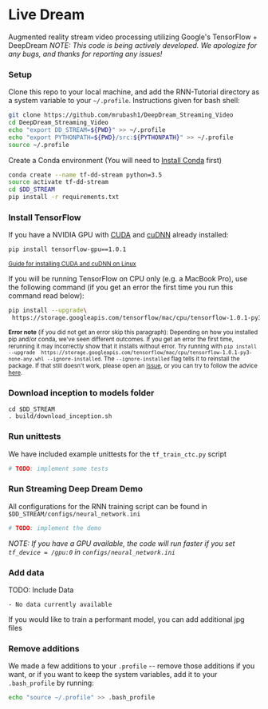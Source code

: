 # Live Dream
Augmented reality stream video processing utilizing Google's TensorFlow + DeepDream
 _NOTE: This code is being actively developed. We apologize for any bugs, and thanks for reporting any issues!_

### Setup
Clone this repo to your local machine, and add the RNN-Tutorial directory as a system variable to your `~/.profile`. Instructions given for bash shell:

```bash
git clone https://github.com/mrubash1/DeepDream_Streaming_Video
cd DeepDream_Streaming_Video
echo "export DD_STREAM=${PWD}" >> ~/.profile
echo "export PYTHONPATH=${PWD}/src:${PYTHONPATH}" >> ~/.profile
source ~/.profile
```

Create a Conda environment (You will need to [Install Conda](https://conda.io/docs/install/quick.html) first)

```bash
conda create --name tf-dd-stream python=3.5
source activate tf-dd-stream
cd $DD_STREAM
pip install -r requirements.txt
```


### Install TensorFlow
If you have a NVIDIA GPU with [CUDA](http://docs.nvidia.com/cuda/cuda-installation-guide-linux/#package-manager-installation) and [cuDNN](https://developer.nvidia.com/rdp/cudnn-download) already installed:

```bash
pip install tensorflow-gpu==1.0.1
```
<sub>[Guide for installing CUDA and cuDNN on Linux](https://www.tensorflow.org/versions/r0.11/get_started/os_setup#optional-linux-enable-gpu-support)<sub>

If you will be running TensorFlow on CPU only (e.g. a MacBook Pro), use the following command (if you get an error the first time you run this command read below):
```bash
pip install --upgrade\
 https://storage.googleapis.com/tensorflow/mac/cpu/tensorflow-1.0.1-py3-none-any.whl
```
<sub>**Error note** (if you did not get an error skip this paragraph): Depending on how you installed pip and/or conda, we've seen different outcomes. If you get an error the first time, rerunning it may incorrectly show that it installs without error. Try running with `pip install --upgrade  https://storage.googleapis.com/tensorflow/mac/cpu/tensorflow-1.0.1-py3-none-any.whl --ignore-installed`. The `--ignore-installed` flag tells it to reinstall the package. If that still doesn't work, please open an [issue](https://github.com/silicon-valley-data-science/RNN-Tutorial/issues), or you can try to follow the advice [here](https://www.tensorflow.org/install/install_mac).</sub>


### Download inception to models folder
```
cd $DD_STREAM
. build/download_inception.sh
```

### Run unittests
We have included example unittests for the `tf_train_ctc.py` script

```bash
# TODO: implement some tests
```


### Run Streaming Deep Dream Demo
All configurations for the RNN training script can be found in `$DD_STREAM/configs/neural_network.ini`

```bash
# TODO: implement the demo
```

_NOTE: If you have a GPU available, the code will run faster if you set `tf_device = /gpu:0` in `configs/neural_network.ini`_


### Add data
TODO: Include Data

    - No data currently available

If you would like to train a performant model, you can add additional jpg files


### Remove additions

We made a few additions to your `.profile` -- remove those additions if you want, or if you want to keep the system variables, add it to your `.bash_profile` by running:

```bash
echo "source ~/.profile" >> .bash_profile
```
